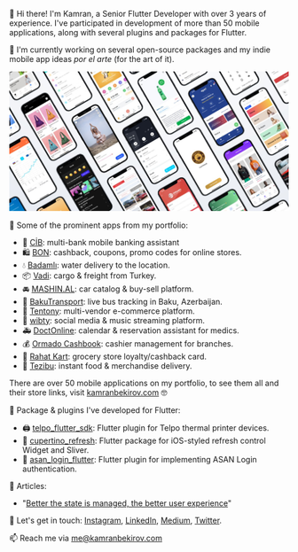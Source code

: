 👋 Hi there! I'm Kamran, a Senior Flutter Developer with over 3 years of experience. I've participated in development of more than 50 mobile applications, along with several plugins and packages for Flutter.

🌱 I'm currently working on several open-source packages and my indie mobile app ideas *por el arte* (for the art of it).

![Portfolio](https://raw.githubusercontent.com/kamranbekirovyz/kamranbekirovyz/main/kamran-portfolio.jpg)

🚀 Some of the prominent apps from my portfolio:
- 🏦 [CİB](https://cib.az): multi-bank mobile banking assistant
- 🛍️ [BON](https://bon.az): cashback, coupons, promo codes for online stores.
- 💧 [Badamlı](https://badamli.az): water delivery to the location.
- 📦 [Vadi](https://vadi.az): cargo & freight from Turkey.
- 🚘 [MASHIN.AL](https://mashin.al): car catalog & buy-sell platform.
- 🚌 [BakuTransport](https://bakutransport.app): live bus tracking in Baku, Azerbaijan.
- 👕 [Tentony](https://tentony.com): multi-vendor e-commerce platform.
- 🎵 [wibty](https://wibty.com): social media & music streaming platform.
- 🚑 [DoctOnline](https://doctonline.az): calendar & reservation assistant for medics.
- 💰 [Ormado Cashbook](https://ormado.de): cashier management for branches.
- 🏪 [Rahat Kart](https://rahatmarket.az): grocery store loyalty/cashback card.
- 🚚 [Tezibu](https://tezibu.az): instant food & merchandise delivery.

There are over 50 mobile applications on my portfolio, to see them all and their store links, visit [kamranbekirov.com](https://kamranbekirov.com) 🤓


🔌 Package & plugins I've developed for Flutter:
- 🖨 [telpo_flutter_sdk](https://): Flutter plugin for Telpo thermal printer devices.
- 🔄 [cupertino_refresh](https://): Flutter package for iOS-styled refresh control Widget and Sliver.
- 🔑 [asan_login_flutter](https://): Flutter plugin for implementing ASAN Login authentication.

📝 Articles:
- "[Better the state is managed, the better user experience](https://medium.com/design-bootcamp/better-the-state-is-managed-the-better-users-experience-ded901259012)"

💬 Let's get in touch: [Instagram](https://instagram.com/kamranbekirovyz), [LinkedIn](https://linkedin.com/in/kamranbekirovyz), [Medium](https://medium.com/kamranbekirovyz), [Twitter](https://twitter.com/kamranbekirovyz).

📫 Reach me via [me@kamranbekirov.com](mailto:me@kamranbekirov.com)
